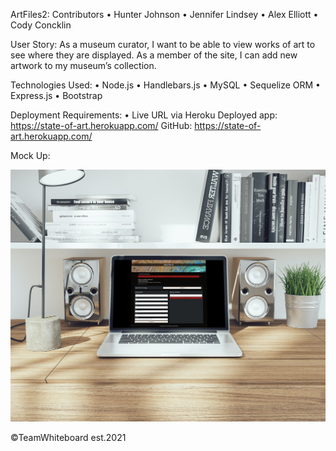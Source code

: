 ArtFiles2: Contributors 
•	Hunter Johnson
•	Jennifer Lindsey
•	Alex Elliott
•	Cody Concklin 

User Story: As a museum curator, I want to be able to view works of art to see where they are displayed. As a member of the site, I can add new artwork to my museum’s collection. 

Technologies Used: 
•	Node.js
•	Handlebars.js
•	MySQL
•	Sequelize ORM
•	Express.js 
•	Bootstrap

Deployment Requirements: 
•	Live URL via Heroku
Deployed app: https://state-of-art.herokuapp.com/
GitHub: https://state-of-art.herokuapp.com/

Mock Up: 

![](images/mockup.png)

©TeamWhiteboard est.2021
